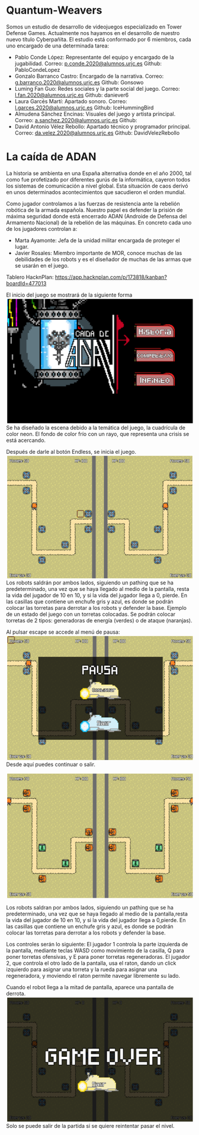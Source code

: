 # Quantum-Weavers
Somos un estudio de desarrollo de videojuegos especializado en Tower Defense Games. Actualmente nos hayamos en el desarrollo de nuestro nuevo título Cyberpañita.
El estudio está conformado por 6 miembros, cada uno encargado de una determinada tarea:

- Pablo Conde López: Representante del equipo y encargado de la jugabilidad. Correo: p.conde.2020@alumnos.urjc.es Github: PabloCondeLopez
- Gonzalo Barranco Castro: Encargado de la narrativa. Correo: g.barranco.2020@alumnos.urjc.es Github: Gonsowo
- Luming Fan Guo: Redes sociales y la parte social del juego. Correo: l.fan.2020@alumnos.urjc.es Github: daniever6
- Laura Garcés Martí: Apartado sonoro. Correo: l.garces.2020@alumnos.urjc.es Github: IceHummingBird
- Almudena Sánchez Encinas: Visuales del juego y artista principal. Correo: a.sanchez.2020@alumnos.urjc.es Github: 
- David Antonio Vélez Rebollo: Apartado técnico y programador principal. Correo: da.velez.2020@alumnos.urjc.es Github: DavidVelezRebollo

# La caída de ADAN
La historia se ambienta en una España alternativa donde en el año 2000, tal como fue profetizado por diferentes gurús de la informática, cayeron todos los sistemas de comunicación a nivel global. Esta situación de caos derivó en unos determinados acontecimientos que sacudieron el orden mundial.

Como jugador controlamos a las fuerzas de resistencia ante la rebelión robótica de la armada española. Nuestro papel es defender la prisión de máxima seguridad donde está encerrado ADAN (Androide de Defensa del Armamento Nacional) de la rebelión de las máquinas. En concreto cada uno de los jugadores controlan a: 
- Marta Ayamonte: Jefa de la unidad militar encargada de proteger el lugar. 
- Javier Rosales: Miembro importante de MOR, conoce muchas de las debilidades de los robots y es el diseñador de muchas de las armas que se usarán en el juego. 

Tablero HacknPlan: https://app.hacknplan.com/p/173818/kanban?boardId=477013

El inicio del juego se mostrará de la siguiente forma
![image](https://github.com/PabloCondeLopez/La-caida-de-ADAN/blob/main/IMG/Fondo%20Nuevo.png)
Se ha diseñado la escena debido a la temática del juego, la cuadrícula de color neon. El fondo de color frío con un rayo, que representa una crisis se está acercando.

Después de darle al botón Endless, se inicia el juego.
![image](https://github.com/PabloCondeLopez/La-caida-de-ADAN/blob/main/IMG/Juego.png)
Los robots saldrán por ambos lados, siguiendo un pathing que se ha predeterminado, una vez que se haya llegado al medio de la pantalla, resta la vida del jugador de 10 en 10, y si la vida del jugador llega a 0, pierde. En las casillas que contiene un enchufe gris y azul, es donde se podrán colocar las torretas para derrotar a los robots y defender la base. Ejemplo de un estado del juego con un torretas colocadas. Se podrán colocar torretas de 2 tipos: generadoras de energía (verdes) o de ataque (naranjas).

Al pulsar escape se accede al menú de pausa:
![image](https://github.com/PabloCondeLopez/La-caida-de-ADAN/blob/main/IMG/Menu%20Pausa.png)
Desde aquí puedes continuar o salir.

![image](https://github.com/PabloCondeLopez/La-caida-de-ADAN/blob/main/IMG/Pantalla%20con%20torretas.png)


Los robots saldran por ambos lados, siguiendo un pathing que se ha predeterminado, una vez que se haya llegado al medio de la pantalla,resta la vida del jugador de 10 en 10, y si la vida del jugador llega a 0,pierde. En las casillas que contiene un enchufe gris y azul, es donde se podrán colocar las torretas para derrotar a los robots y defender la base.

Los controles serán lo siguiente: El jugador 1 controla la parte izquierda de la pantalla, mediante teclas WASD como movimiento de la casilla, Q para poner torretas ofensivas, y E para poner torretas regeneradoras. El jugador 2, que controla el otro lado de la pantalla, usa el raton, dando un click izquierdo para asignar una torreta y la rueda para asignar una regeneradora, y moviendo el raton permite navegar libremente su lado.

Cuando el robot llega a la mitad de pantalla, aparece una pantalla de derrota.
![image](https://github.com/PabloCondeLopez/La-caida-de-ADAN/blob/main/IMG/Derrota.png)
Solo se puede salir de la partida si se quiere reintentar pasar el nivel.

